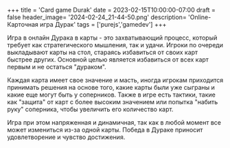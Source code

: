 +++
title = 'Card game Durak'
date = 2023-02-15T10:00:00-07:00
draft = false
header_image= '2024-02-24_21-44-50.png'
description= 'Online-Карточная игра Дурак'
tags = ['purejs','gamedev']
+++


Игра в онлайн Дурака в  карты - это захватывающий процесс, который требует как стратегического мышления, так и удачи. Игроки по очереди выкладывают карты на стол, стараясь избавиться от своих карт быстрее других. Основной целью является избавиться от всех карт первым и не остаться "дураком".

Каждая карта имеет свое значение и масть, иногда игрокам приходится принимать решения на основе того, какие карты были уже сыграны и какие еще могут быть у соперников. Также в игре есть тактики, такие как "защита" от карт с более высоким значением или попытка "набить руку" соперника, чтобы увеличить его количество карт.

Игра при этом напряженная и динамичная, так как в любой момент все может измениться из-за одной карты. Победа в Дураке приносит удовлетворение и чувство достижения.
